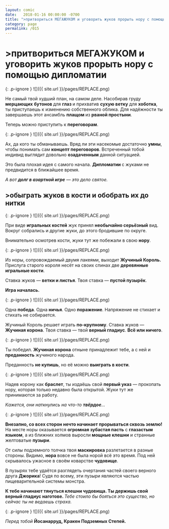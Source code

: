 ```yaml
---
layout: comic
date:   2018-01-16 00:00:00 -0700
title: ">притвориться МЕГАЖУКОМ и уговорить жуков прорыть нору с помощью дипломатии"
category: page
permalink: /015
---
```

# >притвориться МЕГАЖУКОМ и уговорить жуков прорыть нору с помощью дипломатии

{: .p-ignore }
![]({{ site.url }}/pages/REPLACE.png)

Не самый твой худший план, на самом деле. Насобирав груду <strong>мерцающих</strong> <strong>бутонов </strong>для <strong>глаз </strong>и прихватив <strong>сухую ветку</strong> для <strong>хоботка</strong>, ты приступаешь к изменению собственного облика. Для надёжности ты завершаешь этот ансамбль <strong>плащом </strong>из <strong>рваной простыни</strong>.

Теперь можно приступить к <strong>переговорам</strong>.

{: .p-ignore }
![]({{ site.url }}/pages/REPLACE.png)

Ах, да кого ты обманываешь. Вряд ли эти насекомые достаточно <strong>умны</strong>, чтобы понимать сам <strong>концепт переговоров</strong>. Встреченный тобой индивид выглядит довольно <strong>озадаченным</strong> данной ситуацией.

Это была плохая идея с самого начала. <strong>Дипломатии </strong>с жуками не предвидится в ближайшее время.

<em>А вот <strong>долг в азартной игре</strong> — это дело святое.</em>

## >обыграть жуков в кости и обобрать их до нитки

{: .p-ignore }
![]({{ site.url }}/pages/REPLACE.png)

При виде <strong>игральных костей</strong> жук принял <strong>необычайно серьёзный</strong> вид. Вокруг собрались и другие жуки, до этого бродившие по округе.

Внимательно осмотрев кости, жуки тут же побежали в свою <strong>нору</strong>.

{: .p-ignore }
![]({{ site.url }}/pages/REPLACE.png)

Из норы, сопровождаемый двумя лакеями, выходит <strong>Жучиный Король. </strong>Прислуга старого короля несёт на своих спинах две <strong>деревянные игральные кости</strong>.

Ставка жуков — <strong>ветки и листья</strong>. Твоя ставка — <strong>пустой пузырёк</strong>.

<strong>Игра началась.</strong>

{: .p-ignore }
![]({{ site.url }}/pages/REPLACE.png)

Одна <strong>победа</strong>. Одна <strong>ничья</strong>. Одно <strong>поражение</strong>. Напряжение не стихает и стихать не собирается.

Жучиный Король решает играть <strong>по-крупному</strong>. Ставка жуков — <strong>Жучиная корона</strong>. Твоя ставка — твой <strong>верный гладиус</strong>. <strong>Всё или ничего</strong>.

{: .p-ignore }
![]({{ site.url }}/pages/REPLACE.png)

Ты победил. <strong>Жучиная корона</strong> отныне принадлежит тебе, а с ней и <strong>преданность</strong> жучиного народа.

Преданность <strong>не купишь</strong>, но её можно <strong>выиграть в кости</strong>.

{: .p-ignore }
![]({{ site.url }}/pages/REPLACE.png)

Надев корону как <strong>браслет</strong>, ты издаёшь свой <strong>первый указ</strong> — прокопать нору, которая только недавно была открытой. Жуки тут же принимаются за работу.

<em>Кажется, они наткнулись на что-то <strong>твёрдое</strong>…</em>

{: .p-ignore }
![]({{ site.url }}/pages/REPLACE.png)

<strong>Внезапно, со всех сторон нечто начинает прорываться сквозь землю! </strong>На месте норы оказывается <strong>огромная зубастая пасть</strong> с <strong>глазастым языком</strong>, а из ближних холмов выросли<strong> мощные клешни</strong> и странные желтоватые <strong>пузыри</strong>.

От силы подземного толчка твоя <strong>маскировка </strong>разлетается в разные стороны. Видимо, <strong>нора </strong>вовсе не была норой всё это время. Под ней скрывалось ужасное в своём коварстве <strong>чудовище</strong>. 

В пузырях тебе удаётся разглядеть очертания частей своего верного друга <strong>Джорика</strong>! Судя по всему, эти пузыри являются частью пищеварительной системы монстра.

<strong>К тебе начинают тянуться клешни чудовища. Ты держишь свой верный гладиус наготове. </strong><em>Тебе стоило бы бояться это существо, но сейчас ты не ведаешь страха.</em>

{: .p-ignore }
![]({{ site.url }}/pages/REPLACE.png)

<em>Перед тобой</em> <strong>Йосанарруд, Кракен Подземных Степей.</strong>
